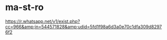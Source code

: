 ma-st-ro
========

https://r.whatsapp.net/v1/exist.php?cc=966&amp;in=544571828&amp;udid=5fd1f98a6d3a0e70c1dfa309d82976f2